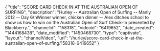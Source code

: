 {
    "title": "SCORE CARD CHECK-IN AT THE AUSTRALIAN OPEN OF SURFING",
    "description": "Hurley -- Australian Open of Surfing -- Manly 2012 -- Day 6\nWinner winner, chicken dinner -- Alex ditches school to show us how to win on the Australian Open of Surf Check-In presented by Blackberry.",
    "channelid": "158318",
    "videoid": "6419652",
    "date_created": "1444168438",
    "date_modified": "1450468730",
    "type": "captivate",
    "layout": "channelVideo",
    "url": "\/hurley\/score-card-check-in-at-the-australian-open-of-surfing\/158318-6419652"
}